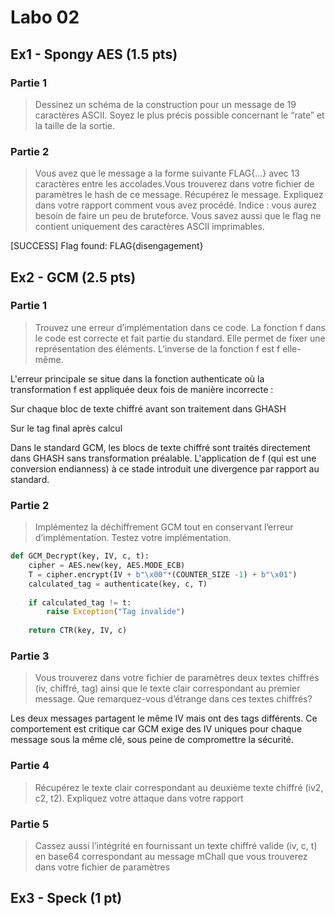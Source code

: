 # Labo 02
## Ex1 - Spongy AES (1.5 pts)
### Partie 1
>Dessinez un schéma de la construction pour un message de 19 caractères ASCII. Soyez le plus précis possible concernant le “rate” et la taille de la sortie.

### Partie 2 
> Vous avez que le message a la forme suivante FLAG{...} avec 13 caractères entre les accolades.Vous trouverez dans votre fichier de paramètres le hash de ce message. Récupérez le message. Expliquez dans votre rapport comment vous avez procédé. Indice : vous aurez besoin de faire un peu de bruteforce. Vous savez aussi que le flag ne contient uniquement des caractères ASCII imprimables.

[SUCCESS] Flag found: FLAG{disengagement}

## Ex2 - GCM (2.5 pts)
### Partie 1 
> Trouvez une erreur d’implémentation dans ce code. La fonction f dans le code est correcte et fait partie du standard. Elle permet de fixer une représentation des éléments. L’inverse de la fonction f est f elle-même.

L'erreur principale se situe dans la fonction authenticate où la transformation f est appliquée deux fois de manière incorrecte :

Sur chaque bloc de texte chiffré avant son traitement dans GHASH

Sur le tag final après calcul

Dans le standard GCM, les blocs de texte chiffré sont traités directement dans GHASH sans transformation préalable. L'application de f (qui est une conversion endianness) à ce stade introduit une divergence par rapport au standard.

### Partie 2
>  Implémentez la déchiffrement GCM tout en conservant l’erreur d’implémentation. Testez votre implémentation.
``` py
def GCM_Decrypt(key, IV, c, t):
    cipher = AES.new(key, AES.MODE_ECB)
    T = cipher.encrypt(IV + b"\x00"*(COUNTER_SIZE -1) + b"\x01")
    calculated_tag = authenticate(key, c, T)
    
    if calculated_tag != t:
        raise Exception("Tag invalide")
    
    return CTR(key, IV, c)

```
### Partie 3
> Vous trouverez dans votre fichier de paramètres deux textes chiffrés (iv, chiffré, tag) ainsi que le texte clair correspondant au premier message. Que remarquez-vous d’étrange dans ces textes chiffrés?

Les deux messages partagent le même IV mais ont des tags différents. Ce comportement est critique car GCM exige des IV uniques pour chaque message sous la même clé, sous peine de compromettre la sécurité.


### Partie 4
> Récupérez le texte clair correspondant au deuxième texte chiffré (iv2, c2, t2). Expliquez votre attaque dans votre rapport

### Partie 5
> Cassez aussi l’intégrité en fournissant un texte chiffré valide (iv, c, t) en base64 correspondant au message mChall que vous trouverez dans votre fichier de paramètres


## Ex3 - Speck (1 pt)